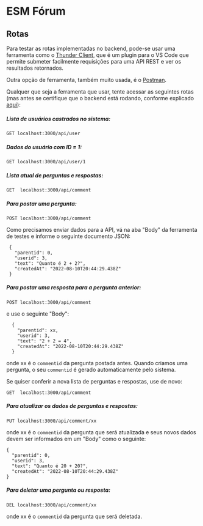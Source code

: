 # ESM Fórum

## Rotas

Para testar as rotas implementadas no backend, pode-se usar uma ferramenta como o
[Thunder Client](https://marketplace.visualstudio.com/items?itemName=rangav.vscode-thunder-client), 
que é um plugin para o VS Code que permite submeter facilmente requisições para uma
API REST e ver os resultados retornados. 

Outra opção de ferramenta, também muito usada, é o [Postman](https://www.postman.com/).

Qualquer que seja a ferramenta que usar, tente acessar as seguintes rotas (mas antes
se certifique que o backend está rodando, conforme explicado 
[aqui](https://github.com/aserg-ufmg/esmforum/blob/main/docs/install-info.md)):

##### Lista de usuários castrados no sistema: #####

`GET localhost:3000/api/user`
  
##### Dados do usuário com ID = 1: #####

 `GET localhost:3000/api/user/1`

##### Lista atual de perguntas e respostas: #####

`GET  localhost:3000/api/comment`

##### Para postar uma pergunta: #####
 
`POST localhost:3000/api/comment`
  
Como precisamos enviar dados para a API, vá na aba "Body" da ferramenta de testes e informe 
o seguinte documento JSON:
  
 ```
  {
    "parentid": 0,
    "userid": 3,
    "text": "Quanto é 2 + 2?",
    "createdAt": "2022-08-10T20:44:29.438Z"
  }
  ```
  
##### Para postar uma resposta para a pergunta anterior: #####
  
`POST localhost:3000/api/comment`
  
e use o seguinte "Body": 

```
  {
    "parentid": xx,  
    "userid": 3,
    "text": "2 + 2 = 4",
    "createdAt": "2022-08-10T20:44:29.438Z"
  }
```
  
onde xx é o `commentid` da pergunta postada antes. Quando criamos uma pergunta, o seu `commentid` é 
gerado automaticamente pelo sistema.
  
Se quiser conferir a nova lista de perguntas e respostas, use de novo:
  
`GET  localhost:3000/api/comment`
  
##### Para atualizar os dados de perguntas e respostas: #####

`PUT localhost:3000/api/comment/xx`

onde xx é o `commentid` da pergunta que será atualizada e seus novos
dados devem ser informados em um "Body" como o seguinte:

```
{ 
  "parentid": 0,
  "userid": 3,
  "text": "Quanto é 20 + 20?",
  "createdAt": "2022-08-10T20:44:29.438Z"
}
```
  
##### Para deletar uma pergunta ou resposta: #####

`DEL localhost:3000/api/comment/xx`
  
onde xx é o `commentid` da pergunta que será deletada. 
